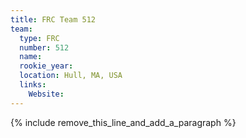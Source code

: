 ```yaml
---
title: FRC Team 512
team:
  type: FRC
  number: 512
  name:
  rookie_year:
  location: Hull, MA, USA
  links:
    Website:
---
```


{% include remove_this_line_and_add_a_paragraph %}